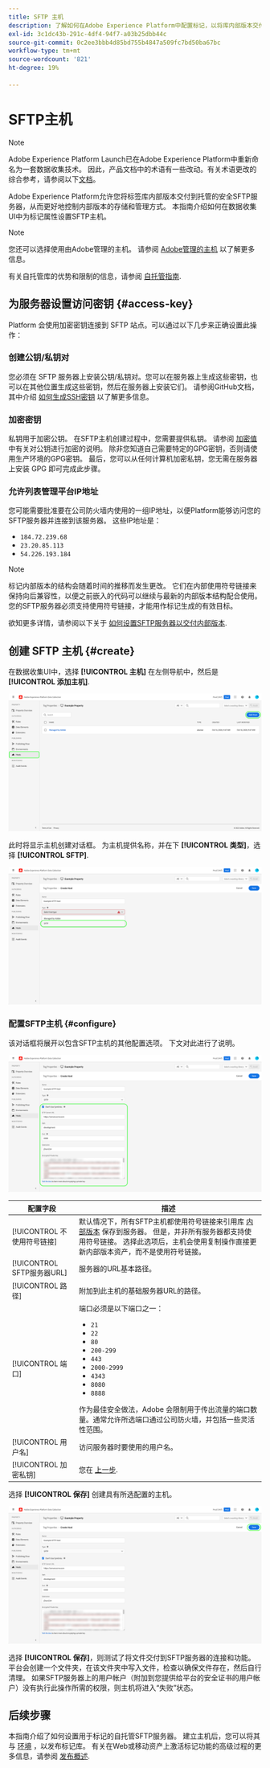 ```yaml
---
title: SFTP 主机
description: 了解如何在Adobe Experience Platform中配置标记，以将库内部版本交付到安全的自托管SFTP服务器。
exl-id: 3c1dc43b-291c-4df4-94f7-a03b25dbb44c
source-git-commit: 0c2ee3bbb4d85bd755b4847a509fc7bd50ba67bc
workflow-type: tm+mt
source-wordcount: '821'
ht-degree: 19%

---
```


# SFTP主机

>[!NOTE]
>
>Adobe Experience Platform Launch已在Adobe Experience Platform中重新命名为一套数据收集技术。 因此，产品文档中的术语有一些改动。有关术语更改的综合参考，请参阅以下[文档](../../../term-updates.md)。

Adobe Experience Platform允许您将标签库内部版本交付到托管的安全SFTP服务器，从而更好地控制内部版本的存储和管理方式。 本指南介绍如何在数据收集UI中为标记属性设置SFTP主机。

>[!NOTE]
>
>您还可以选择使用由Adobe管理的主机。 请参阅 [Adobe管理的主机](./managed-by-adobe-host.md) 以了解更多信息。
>
>有关自托管库的优势和限制的信息，请参阅 [自托管指南](./self-hosting-libraries.md).

## 为服务器设置访问密钥 {#access-key}

Platform 会使用加密密钥连接到 SFTP 站点。可以通过以下几步来正确设置此操作：

### 创建公钥/私钥对

您必须在 SFTP 服务器上安装公钥/私钥对。您可以在服务器上生成这些密钥，也可以在其他位置生成这些密钥，然后在服务器上安装它们。 请参阅GitHub文档，其中介绍 [如何生成SSH密钥](https://help.github.com/cn/github/authenticating-to-github/generating-a-new-ssh-key-and-adding-it-to-the-ssh-agent#generating-a-new-ssh-key) 以了解更多信息。

### 加密密钥

私钥用于加密公钥。 在SFTP主机创建过程中，您需要提供私钥。 请参阅 [加密值](../../../api/guides/encrypting-values.md) 中有关对公钥进行加密的说明。 除非您知道自己需要特定的GPG密钥，否则请使用生产环境的GPG密钥。 最后，您可以从任何计算机加密私钥，您无需在服务器上安装 GPG 即可完成此步骤。

### 允许列表管理平台IP地址

您可能需要批准要在公司防火墙内使用的一组IP地址，以便Platform能够访问您的SFTP服务器并连接到该服务器。 这些IP地址是：

* `184.72.239.68`
* `23.20.85.113`
* `54.226.193.184`

>[!NOTE]
>
>标记内部版本的结构会随着时间的推移而发生更改。 它们在内部使用符号链接来保持向后兼容性，以便之前嵌入的代码可以继续与最新的内部版本结构配合使用。您的SFTP服务器必须支持使用符号链接，才能用作标记生成的有效目标。

欲知更多详情，请参阅以下关于 [如何设置SFTP服务器以交付内部版本](https://medium.com/launch-by-adobe/configuring-an-sftp-server-for-use-with-adobe-launch-bc626027e5a6).

## 创建 SFTP 主机 {#create}

在数据收集UI中，选择 **[!UICONTROL 主机]** 在左侧导航中，然后是 **[!UICONTROL 添加主机]**.

![显示在UI中选择的添加主机按钮的图像](../../../images/ui/publishing/sftp-hosts/add-host-button.png)

此时将显示主机创建对话框。 为主机提供名称，并在下 **[!UICONTROL 类型]**，选择 **[!UICONTROL SFTP]**.

![显示已选择SFTP托管选项的图像](../../../images/ui/publishing/sftp-hosts/select-sftp.png)

### 配置SFTP主机 {#configure}

该对话框将展开以包含SFTP主机的其他配置选项。 下文对此进行了说明。

![显示SFTP主机连接所需详细信息的图像](../../../images/ui/publishing/sftp-hosts/host-details.png)

| 配置字段 | 描述 |
| --- | --- |
| [!UICONTROL 不使用符号链接] | 默认情况下，所有SFTP主机都使用符号链接来引用库 [内部版本](../builds.md) 保存到服务器。 但是，并非所有服务器都支持使用符号链接。 选择此选项后，主机会使用复制操作直接更新内部版本资产，而不是使用符号链接。 |
| [!UICONTROL SFTP服务器URL] | 服务器的URL基本路径。 |
| [!UICONTROL 路径] | 附加到此主机的基础服务器URL的路径。 |
| [!UICONTROL 端口] | 端口必须是以下端口之一：<ul><li>`21`</li><li>`22`</li><li>`80`</li><li>`200-299`</li><li>`443`</li><li>`2000-2999`</li><li>`4343`</li><li>`8080`</li><li>`8888`</li></ul>作为最佳安全做法，Adobe 会限制用于传出流量的端口数量。通常允许所选端口通过公司防火墙，并包括一些灵活性范围。 |
| [!UICONTROL 用户名] | 访问服务器时要使用的用户名。 |
| [!UICONTROL 加密私钥] | 您在 [上一步](#access-key). |

选择 **[!UICONTROL 保存]** 创建具有所选配置的主机。

![显示正在保存的SFTP主机的图像](../../../images/ui/publishing/sftp-hosts/save-host.png)

选择 **[!UICONTROL 保存]**，则测试了将文件交付到SFTP服务器的连接和功能。 平台会创建一个文件夹，在该文件夹中写入文件，检查以确保文件存在，然后自行清理。 如果SFTP服务器上的用户帐户（附加到您提供给平台的安全证书的用户帐户）没有执行此操作所需的权限，则主机将进入“失败”状态。

## 后续步骤

本指南介绍了如何设置用于标记的自托管SFTP服务器。 建立主机后，您可以将其与 [环境](../environments.md) ，以发布标记库。 有关在Web或移动资产上激活标记功能的高级过程的更多信息，请参阅 [发布概述](../overview.md).
